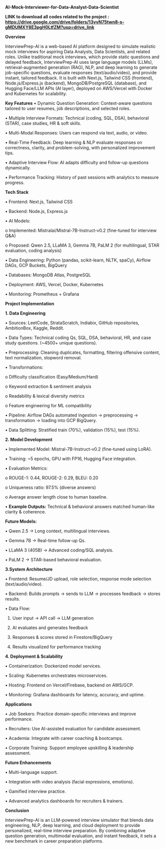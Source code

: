   **AI-Mock-Interviewer-for-Data-Analyst-Data-Scientist**


**LINK to download all codes related to the project : https://drive.google.com/drive/folders/13vvN75twn8-s-gMDUMXY8E3pgH0LtfZM?usp=drive_link**

**Overview**

InterviewPrep-AI is a web-based AI platform designed to simulate realistic mock interviews for aspiring Data Analysts, Data Scientists, and related roles. Unlike traditional mock interviews, which provide static questions and delayed feedback, InterviewPrep-AI uses large language models (LLMs), retrieval-augmented generation (RAG), NLP, and deep learning to generate job-specific questions, evaluate responses (text/audio/video), and provide instant, tailored feedback.
It is built with Next.js, Tailwind CSS (frontend), Node.js/Express.js (backend), MongoDB/PostgreSQL (database), and Hugging Face/LLM APIs (AI layer), deployed on AWS/Vercel with Docker and Kubernetes for scalability.

**Key Features**
•	Dynamic Question Generation: Context-aware questions tailored to user resumes, job descriptions, and selected roles.

•	Multiple Interview Formats: Technical (coding, SQL, DSA), behavioral (STAR), case studies, HR & soft skills.

•	Multi-Modal Responses: Users can respond via text, audio, or video.

•	Real-Time Feedback: Deep learning & NLP evaluate responses on correctness, clarity, and problem-solving, with personalized improvement tips.

•	Adaptive Interview Flow: AI adapts difficulty and follow-up questions dynamically.

•	Performance Tracking: History of past sessions with analytics to measure progress.

**Tech Stack**

•	Frontend: Next.js, Tailwind CSS

•	Backend: Node.js, Express.js

•	AI Models:

o	Implemented: Mistralai/Mistral-7B-Instruct-v0.2 (fine-tuned for interview Q&A)

o	Proposed: Qwen 2.5, LLaMA 3, Gemma 7B, PaLM 2 (for multilingual, STAR evaluation, coding analysis)


•	Data Engineering: Python (pandas, scikit-learn, NLTK, spaCy), Airflow DAGs, GCP Buckets, BigQuery

•	Databases: MongoDB Atlas, PostgreSQL

•	Deployment: AWS, Vercel, Docker, Kubernetes

•	Monitoring: Prometheus + Grafana

**Project Implementation**

**1. Data Engineering**
   
•	Sources: LeetCode, StrataScratch, Indiabix, GitHub repositories, AmbitionBox, Kaggle, Reddit.

•	Data Types: Technical coding Qs, SQL, DSA, behavioral, HR, and case study questions. (~4500+ unique questions).

•	Preprocessing: Cleaning duplicates, formatting, filtering offensive content, text normalization, stopword removal.

•	Transformations:

o	Difficulty classification (Easy/Medium/Hard)

o	Keyword extraction & sentiment analysis

o	Readability & lexical diversity metrics

o	Feature engineering for ML compatibility

•	Pipeline: Airflow DAGs automated ingestion → preprocessing → transformation → loading into GCP BigQuery.

•	Data Splitting: Stratified train (70%), validation (15%), test (15%).

**2. Model Development**

•	Implemented Model: Mistral-7B-Instruct-v0.2 (fine-tuned using LoRA).

•	Training: ~5 epochs, GPU with FP16, Hugging Face integration.

•	Evaluation Metrics:

o	ROUGE-1: 0.44, ROUGE-2: 0.29, BLEU: 0.20

o	Uniqueness ratio: 97.5% (diverse answers)

o	Average answer length close to human baseline.

•	**Example Outputs:** Technical & behavioral answers matched human-like clarity & coherence.


**Future Models:**

•	Qwen 2.5 → Long context, multilingual interviews.

•	Gemma 7B → Real-time follow-up Qs.

•	LLaMA 3 (405B) → Advanced coding/SQL analysis.

•	PaLM 2 → STAR-based behavioral evaluation.

**3.System Architecture**

•	Frontend: Resume/JD upload, role selection, response mode selection (text/audio/video).

•	Backend: Builds prompts → sends to LLM → processes feedback → stores results.

•	Data Flow:
1.	User input → API call → LLM generation

2.	AI evaluates and generates feedback

3.	Responses & scores stored in Firestore/BigQuery

4.	Results visualized for performance tracking

**4. Deployment & Scalability**
   
•	Containerization: Dockerized model services.

•	Scaling: Kubernetes orchestrates microservices.

•	Hosting: Frontend on Vercel/Firebase, backend on AWS/GCP.

•	Monitoring: Grafana dashboards for latency, accuracy, and uptime.

**Applications**

•	Job Seekers: Practice domain-specific interviews and improve performance.

•	Recruiters: Use AI-assisted evaluation for candidate assessment.

•	Academia: Integrate with career coaching & bootcamps.

•	Corporate Training: Support employee upskilling & leadership assessment.

**Future Enhancements**

•	Multi-language support.

•	Integration with video analysis (facial expressions, emotions).

•	Gamified interview practice.

•	Advanced analytics dashboards for recruiters & trainers.

**Conclusion**

InterviewPrep-AI is an LLM-powered interview simulator that blends data engineering, NLP, deep learning, and cloud deployment to provide personalized, real-time interview preparation. By combining adaptive question generation, multimodal evaluation, and instant feedback, it sets a new benchmark in career preparation platforms.

